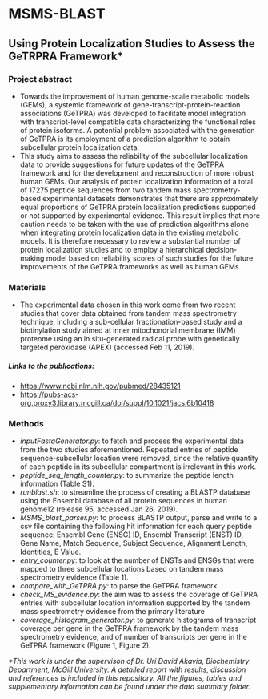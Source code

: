 # MSMS-BLAST
## Using Protein Localization Studies to Assess the GeTRPRA Framework*

### Project abstract
- Towards the improvement of human genome-scale metabolic models (GEMs), a systemic framework of gene-transcript-protein-reaction associations (GeTPRA) was developed to facilitate model integration with transcript-level compatible data characterizing the functional roles of protein isoforms. A potential problem associated with the generation of GeTPRA is its employment of a prediction algorithm to obtain subcellular protein localization data. 
- This study aims to assess the reliability of the subcellular localization data to provide suggestions for future updates of the GeTPRA framework and for the development and reconstruction of more robust human GEMs. Our analysis of protein localization information of a total of 17275 peptide sequences from two tandem mass spectrometry-based experimental datasets demonstrates that there are approximately equal proportions of GeTPRA protein localization predictions supported or not supported by experimental evidence. This result implies that more caution needs to be taken with the use of prediction algorithms alone when integrating protein localization data in the existing metabolic models. It is therefore necessary to review a substantial number of protein localization studies and to employ a hierarchical decision-making model based on reliability scores of such studies for the future improvements of the GeTPRA frameworks as well as human GEMs.

### Materials
- The experimental data chosen in this work come from two recent studies that cover data obtained from tandem mass spectrometry technique, including a sub-cellular fractionation-based study and a biotinylation study aimed at inner mitochondrial membrane (IMM) proteome using an in situ-generated radical probe with genetically targeted peroxidase (APEX) (accessed Feb 11, 2019).
#####  Links to the publications:
- https://www.ncbi.nlm.nih.gov/pubmed/28435121
- https://pubs-acs-org.proxy3.library.mcgill.ca/doi/suppl/10.1021/jacs.6b10418

### Methods
- *inputFastaGenerator.py*: to fetch and process the experimental data from the two studies aforementioned. Repeated entries of peptide sequence-subcellular location were removed, since the relative quantity of each peptide in its subcellular compartment is irrelevant in this work.
- *peptide_seq_length_counter.py*: to summarize the peptide length information (Table S1).
- *runblast.sh*: to streamline the process of creating a BLASTP database using the Ensembl database of all protein sequences in human genome12 (release 95, accessed Jan 26, 2019).
- *MSMS_blast_parser.py*: to process BLASTP output, parse and write to a csv file containing the following hit information for each query peptide sequence: Ensembl Gene (ENSG) ID, Ensembl Transcript (ENST) ID, Gene Name, Match Sequence, Subject Sequence, Alignment Length, Identities, E Value. 
- *entry_counter.py*: to look at the number of ENSTs and ENSGs that were mapped to three subcellular locations based on tandem mass spectrometry evidence (Table 1). 
- *compare_with_GeTPRA.py*: to parse the GeTPRA framework.
- *check_MS_evidence.py*: the aim was to assess the coverage of GeTPRA entries with subcellular location information supported by the tandem mass spectrometry evidence from the primary literature
- *coverage_histogram_generator.py*: to generate histograms of transcript coverage per gene in the GeTPRA framework by the tandem mass spectrometry evidence, and of number of transcripts per gene in the GeTPRA framework (Figure 1, Figure 2).


*\*This work is under the supervison of Dr. Uri David Akavia, Biochemistry Department, McGill University. A detailed report with  results, discussion and references is included in this repository. All the figures, tables and supplementary information can be found under the data summary folder.*
